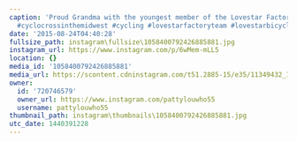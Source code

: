 ```yaml
---
caption: 'Proud Grandma with the youngest member of the Lovestar Factory Team : )  #cyclocrosschicago
  #cyclocrossinthemidwest #cycling #lovestarfactoryteam #lovestarbicyclebags #cyclocross'
date: '2015-08-24T04:40:28'
fullsize_path: instagram\fullsize\1058400792426885881.jpg
instagram_url: https://www.instagram.com/p/6wMem-mLL5
location: {}
media_id: '1058400792426885881'
media_url: https://scontent.cdninstagram.com/t51.2885-15/e35/11349432_1617751038506968_880239792_n.jpg?ig_cache_key=MTA1ODQwMDc5MjQyNjg4NTg4MQ%3D%3D.2
owner:
  id: '720746579'
  owner_url: https://www.instagram.com/pattylouwho55
  username: pattylouwho55
thumbnail_path: instagram\thumbnails\1058400792426885881.jpg
utc_date: 1440391228
---
```

